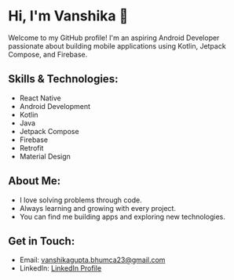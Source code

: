 # Hi, I'm Vanshika 👋

Welcome to my GitHub profile! I'm an aspiring Android Developer passionate about building mobile applications using Kotlin, Jetpack Compose, and Firebase.

## Skills & Technologies:
- React Native
- Android Development
- Kotlin
- Java
- Jetpack Compose
- Firebase
- Retrofit
- Material Design

## About Me:
- I love solving problems through code.
- Always learning and growing with every project.
- You can find me building apps and exploring new technologies.

## Get in Touch:
- Email: [vanshikagupta.bhumca23@gmail.com](mailto:vanshikagupta.bhumca23@gmail.com)
- LinkedIn: [LinkedIn Profile](https://www.linkedin.com/in/vanshika-gupta-48629922a/)
